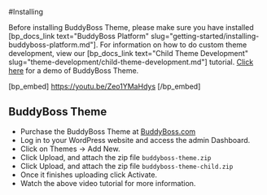 #Installing

Before installing BuddyBoss Theme, please make sure you have installed [bp_docs_link text="BuddyBoss Platform" slug="getting-started/installing-buddyboss-platform.md"]. For information on how to do custom theme development, view our [bp_docs_link text="Child Theme Development" slug="theme-development/child-theme-development.md"] tutorial. [Click here](https://demos.buddyboss.com/platform-community/) for a demo of BuddyBoss Theme.

[bp_embed] https://youtu.be/Zeo1YMaHdys [/bp_embed]

BuddyBoss Theme
-------------------------------

*   Purchase the BuddyBoss Theme at [BuddyBoss.com](https://www.buddyboss.com/)
*   Log in to your WordPress website and access the admin Dashboard.
*   Click on Themes -> Add New.
*   Click Upload, and attach the zip file `buddyboss-theme.zip`
*   Click Upload, and attach the zip file `buddyboss-theme-child.zip`
*   Once it finishes uploading click Activate.
*   Watch the above video tutorial for more information.